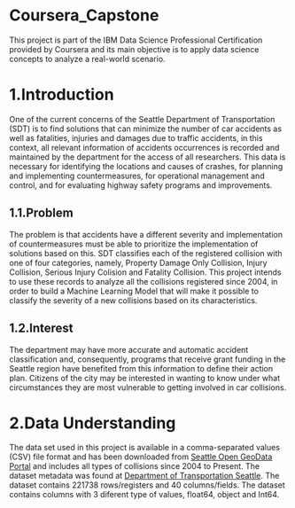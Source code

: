 # Coursera_Capstone
<p> This project is part of the IBM Data Science Professional Certification provided by Coursera and its main objective is to apply data science concepts to analyze a real-world scenario. </p>

# 1.Introduction
<p>
One of the current concerns of the Seattle Department of Transportation (SDT) is to find solutions that can minimize the number of car accidents as well as fatalities, injuries and damages due to traffic accidents, in this context, all relevant information of accidents occurrences is recorded and maintained by the department for the access of all researchers. This data is necessary for identifying the locations and causes of crashes, for planning and implementing countermeasures, for operational management and control, and for evaluating highway safety programs and improvements.
</p>

## 1.1.Problem
</p>
The problem is that accidents have a different severity and implementation of countermeasures must be able to prioritize the implementation of solutions based on this. SDT classifies each of the registered collision with one of four categories, namely, Property Damage Only Collision, Injury Collision, Serious Injury Colision and Fatality Collision. This project intends to use these records to analyze all the collisions registered since 2004, in order to build a Machine Learning Model that will make it possible to classify the severity of a new collisions based on its characteristics.
</p>

## 1.2.Interest
<p>
The department may have more accurate and automatic accident classification and, consequently, programs that receive grant funding in the Seattle region have benefited from this information to define their action plan. Citizens of the city may be interested in wanting to know under what circumstances they are most vulnerable to getting involved in car collisions.
</p>

# 2.Data Understanding

<p>
The data set used in this project is available in a comma-separated values (CSV) file format and has been downloaded from <a href="https://data-seattlecitygis.opendata.arcgis.com/datasets/5b5c745e0f1f48e7a53acec63a0022ab_0?geometry=-122.326%2C47.592%2C-122.318%2C47.594" target="_blank">Seattle Open GeoData Portal</a> and includes all types of collisions since 2004 to Present. The dataset metadata was found at <a href="https://www.seattle.gov/Documents/Departments/SDOT/GIS/Collisions_OD.pdf" target="_blank"> Department of Transportation Seattle</a>.
The dataset contains 221738 rows/registers and 40 columns/fields. The dataset contains columns with 3 diferent type of values, float64, object and Int64.
</p>
